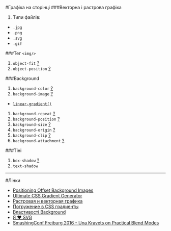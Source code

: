 #Графіка на сторінці
###Векторна і растрова графіка
1. Типи файлів:
  - `.jpg`
  - `.png`
  - `.svg`
  - `.gif`
  
###Тег `<img/>`
1. `object-fit` [?](http://caniuse.com/#search=object-fit)
1. `object-position` [?](https://css-tricks.com/almanac/properties/o/object-position/)

###Background
1. `background-color` [?](https://css-tricks.com/almanac/properties/b/background-color/)
1. `background-image` [?](https://css-tricks.com/almanac/properties/b/background-image/)
  - [`linear-gradient()`](http://www.colorzilla.com/gradient-editor/)
1. `background-repeat` [?](https://css-tricks.com/almanac/properties/b/background-repeat/)
1. `background-position` [?](https://css-tricks.com/almanac/properties/b/background-position/)
1. `background-size` [?](https://css-tricks.com/almanac/properties/b/background-size/)
1. `background-origin` [?](https://css-tricks.com/almanac/properties/b/background-origin/)
1. `background-clip` [?](https://css-tricks.com/almanac/properties/b/background-clip/)
1. `background-attachment` [?](https://css-tricks.com/almanac/properties/b/background-attachment/)

###Тіні
1. `box-shadow` [?](https://css-tricks.com/almanac/properties/b/box-shadow/)
1. `text-shadow`

---
#Лінки
- [Positioning Offset Background Images](https://css-tricks.com/positioning-offset-background-images/)
- [Ultimate CSS Gradient Generator](http://www.colorzilla.com/gradient-editor/)
- [Растровая и векторная графика](https://htmlacademy.ru/blog/111-rastr-vector)
- [Погружение в CSS градиенты](http://frontender.info/dig-deep-into-css-gradients/)
- [Властивості Background](http://codeguida.com/post/496/)
- [Я ♥ SVG](https://vimeo.com/108093997)
- [SmashingConf Freiburg 2016 - Una Kravets on Practical Blend Modes](https://vimeo.com/184235576)
